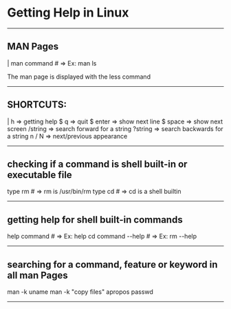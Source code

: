 
# Getting Help in Linux

---
## MAN Pages
| man command     # => Ex: man ls

The man page is displayed with the less command

---
## SHORTCUTS:

| h         => getting help
$ q         => quit
$ enter     => show next line
$ space     => show next screen
/string   => search forward for a string
?string   => search backwards for a string
n / N     => next/previous appearance

---
## checking if a command is shell built-in or executable file

type rm        # => rm is /usr/bin/rm
type cd        # => cd is a shell builtin

---
## getting help for shell built-in commands

help command    # => Ex: help cd
command --help  # => Ex: rm --help

---
## searching for a command, feature or keyword in all man Pages

man -k uname
man -k "copy files"
apropos passwd

---
